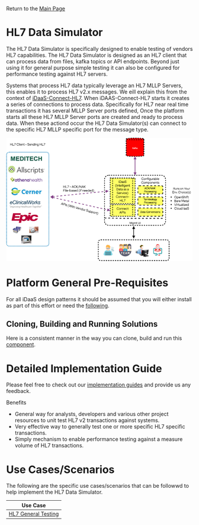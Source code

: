 Return to the <a href="https://project-herophilus.github.io/Project-Herophilus-Assets/" target="_blank">Main Page</a>

# HL7 Data Simulator

The HL7 Data Simulator is specifically designed to enable testing of vendors HL7 capabilities. The HL7 Data Simulator is
designed as an HL7 client that can process data from files, kafka topics or API endpoints. Beyond just using it for 
general purpose simple testing it can also be configured for performance testing against HL7 servers.

Systems that process HL7 data typically leverage an HL7 MLLP Servers, this enables it to process HL7 v2.x 
messages. We eill explain this from the context of [iDaaS-Connect-HL7](https://github.com/Project-Herophilus/iDaaS-Connect/tree/main/iDaaS-Connect-HL7). 
When iDAAS-Connect-HL7 starts it creates a series of connections to process data. Specifically for HL7 near real time transactions it has several MLLP Server ports defined, Once the platform starts all these HL7 MLLP Server ports are
created and ready to process data. When these actiond occur the HL7 Data Simulator(s) can connect to the specific HL7 MLLP specific port for the message type.

![Data Flow](https://github.com/Project-Herophilus/Project-Herophilus-Assets/blob/main/images/iDaaS-Platform/DataFlow-HL7.png)

# Platform General Pre-Requisites
For all iDaaS design patterns it should be assumed that you will either install as part of this effort or need the
[following](https://github.com/Project-Herophilus/Project-Herophilus-Assets/blob/main/PreRequisites.md).

## Cloning, Building and Running Solutions
Here is a consistent manner in the way you can clone, build and run this
[component](https://github.com/Project-Herophilus/Project-Herophilus-Assets/blob/main/CloningBuildingRunningSolution.md).

# Detailed Implementation Guide
Please feel free to check out our [implementation guides](https://github.com/Project-Herophilus/Project-Herophilus-Assets/blob/main/Platform-Content/ImplementationGuides/intro.md)
and provide us any feedback.

Benefits

- General way for analysts, developers and various other project resources to unit test HL7 v2 transactions
against systems.
- Very effective way to generally test one or more specific HL7 specific transactions.
- Simply mechanism to enable performance testing against a measure volume of HL7 transactions.

# Use Cases/Scenarios
The following are the specific use cases/scenarios that can be followwd to help implement 
the HL7 Data Simulator.

| Use Case                |
|-------------------------|
| [HL7 General Testing](https://github.com/Project-Herophilus/Project-Herophilus-Assets/blob/main/Platform-Content/ImplementationGuides/DataSim-HL7.md) |



